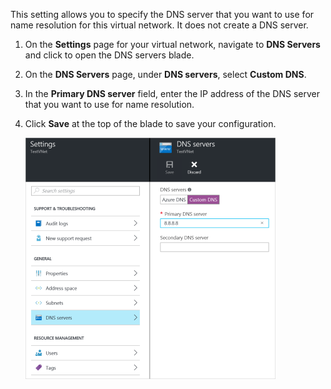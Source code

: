 This setting allows you to specify the DNS server that you want to use for name resolution for this virtual network. It does not create a DNS server.

1. On the **Settings** page for your virtual network, navigate to **DNS Servers** and click to open the DNS servers blade.
2. On the **DNS Servers** page, under **DNS servers**, select **Custom DNS**.
3. In the **Primary DNS server** field, enter the IP address of the DNS server that you want to use for name resolution.
4. Click **Save** at the top of the blade to save your configuration.
   
    ![Custom DNS](./media/vpn-gateway-add-dns-rm-portal/customdns400.png)

<!--HONumber=Sep16_HO4-->


